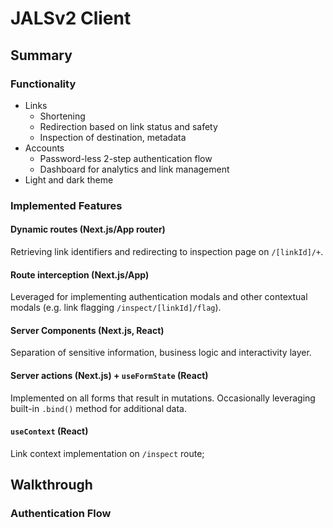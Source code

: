 # JALSv2 Client

## Summary

### Functionality

- Links
  - Shortening
  - Redirection based on link status and safety
  - Inspection of destination, metadata
- Accounts
  - Password-less 2-step authentication flow
  - Dashboard for analytics and link management
- Light and dark theme

### Implemented Features
#### Dynamic routes (Next.js/App router)
Retrieving link identifiers and redirecting to inspection page on `/[linkId]/+`.

#### Route interception (Next.js/App)
Leveraged for implementing authentication modals and other contextual modals (e.g. link flagging `/inspect/[linkId]/flag`).

#### Server Components (Next.js, React)
Separation of sensitive information, business logic and interactivity layer.

####  Server actions (Next.js) + `useFormState` (React) 
Implemented on all forms that result in mutations. Occasionally leveraging built-in `.bind()` method for additional data.

#### `useContext` (React)
Link context implementation on `/inspect` route;

## Walkthrough

### Authentication Flow

